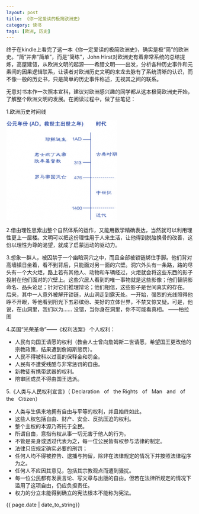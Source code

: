 ```yaml
---
layout: post
title: 《你一定爱读的极简欧洲史》
category: 读书
tags: [欧洲, 历史]
---
```



终于在kindle上看完了这一本《你一定爱读的极简欧洲史》，确实是极“简”的欧洲史。“简”并非“简单”，而是“简练”，John Hirst对欧洲史有着非常系统的总结提炼，高屋建瓴，从欧洲文明的起源——希腊文明——出发，分析各种历史事件和元素间的因果逻辑联系，让读者对欧洲历史文明的来龙去脉有了系统清晰的认识，而不像一般的历史书，只是简单的历史事件称述，无视其之间的联系。

无意对书本作一次照本宣科，建议对欧洲感兴趣的同学都从这本极简欧洲史开始，了解整个欧洲文明的发展。在阅读过程中，做了些笔记：


1.欧洲历史时间线

![欧洲历史时间线](/assets/images/2013-10-21-History-Of-EU/eu_timeline.png)


2.借由理性思索出整个自然体系的运作，又能用数学精确表达，当然就可以利用理性更上一层楼。文明可以把这份理性用于人来生活，让他得到脱胎换骨的改善，这份以理性为尊的渴望，就成了启蒙运动的驱动力。


3.想象一群人，被囚禁于一个幽暗洞穴之中，而且全部被锁链绑住手脚。他们背对高墙镇日坐着，看不到背后，只能面对另一面的穴壁。洞穴外头有一条路，路的尽头有一个大火炬，路上若有其他人、动物和车辆经过，火炬就会将这些东西的影子投射在他们面对的穴壁上。这些穴居人看到的唯一事物就是这些影像；他们替阴影命名、品头论足；针对它们推理辩论；他们相信，这些影子是世间真实的存在。
后来，其中一人意外被解开锁链，从山洞走到露天处。一开始，强烈的光线照得他睁不开眼，等他看到阳光下五彩缤纷、美好的立体世界，不禁又惊又疑。可是，他说，在山洞里，我们以为……
没错，当你身在洞里，你不可能看真相。
——柏拉图



4.英国“光荣革命”——《权利法案》
个人权利：

* 人民有向国王请愿的权利（教会人士曾向詹姆斯二世请愿，希望国王更改他的宗教政策，结果遭到詹姆斯惩罚）。
* 人民不得被科以过高的保释金和罚金。
* 人民有不遭受残酷与非常惩罚的自由。
* 新教徒有携带武器的权利。
* 陪审团成员不得由国王选派。




5.《人类与人民权利宣言》（ Declaration   of   the Rights   of   Man   and   of   the   Citizen）

* 人类与生俱来地拥有自由与平等的权利，并且始终如此。
* 这些人权包括自由、财产、安全、反抗压迫的权利。
* 整个主权的本源乃寄托于全民。
* 所谓自由，意指有权从事一切无害于他人的行为。
* 不管是亲身或透过代表为之，每一位公民皆有权参与法律的制定。
* 法律只应规定确实必要的刑罚；
* 任何人均不得被控告、逮捕与拘留，除非在法律规定的情况下并按照法律程序为之。
* 任何人不应因其意见，包括其宗教观点而遭到骚扰。
* 每一位公民都有发表言论、写文章与出版的自由，但若在法律所规定的情况下滥用了这项自由，仍应负担责任。
* 权力的分立未能得到确立的宪法根本不能称为宪法。


<p>{{ page.date | date_to_string}}</p>
